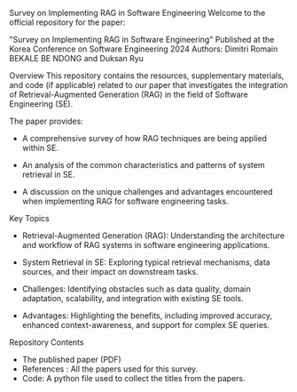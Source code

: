 Survey on Implementing RAG in Software Engineering
Welcome to the official repository for the paper:

"Survey on Implementing RAG in Software Engineering"
Published at the Korea Conference on Software Engineering 2024
Authors: Dimitri Romain BEKALE BE NDONG and Duksan Ryu

Overview
This repository contains the resources, supplementary materials, and code (if applicable) related to our paper that investigates the integration of Retrieval-Augmented Generation (RAG) in the field of Software Engineering (SE).

The paper provides:

- A comprehensive survey of how RAG techniques are being applied within SE.

- An analysis of the common characteristics and patterns of system retrieval in SE.

- A discussion on the unique challenges and advantages encountered when implementing RAG for software engineering tasks.

Key Topics
- Retrieval-Augmented Generation (RAG):
Understanding the architecture and workflow of RAG systems in software engineering applications.

- System Retrieval in SE:
Exploring typical retrieval mechanisms, data sources, and their impact on downstream tasks.

- Challenges:
Identifying obstacles such as data quality, domain adaptation, scalability, and integration with existing SE tools.

- Advantages:
Highlighting the benefits, including improved accuracy, enhanced context-awareness, and support for complex SE queries.

Repository Contents
- The published paper (PDF)
- References : All the papers used for this survey.
- Code: A python file used to collect the titles from the papers. 
